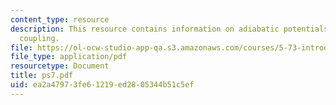```yaml
---
content_type: resource
description: This resource contains information on adiabatic potentials and non-adiabatic
  coupling.
file: https://ol-ocw-studio-app-qa.s3.amazonaws.com/courses/5-73-introductory-quantum-mechanics-i-fall-2005/ea2a47973fe61219ed2805344b51c5ef_ps7.pdf
file_type: application/pdf
resourcetype: Document
title: ps7.pdf
uid: ea2a4797-3fe6-1219-ed28-05344b51c5ef
---
```

